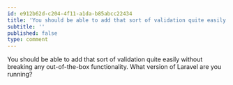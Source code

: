 ```yaml
---
id: e912b62d-c204-4f11-a1da-b85abcc22434
title: 'You should be able to add that sort of validation quite easily without breaking any out-of-the-box…'
subtitle: ''
published: false
type: comment
---
```




You should be able to add that sort of validation quite easily without breaking any out-of-the-box functionality. What version of Laravel are you running?

